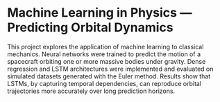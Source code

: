 # Machine Learning in Physics — Predicting Orbital Dynamics

This project explores the application of machine learning to classical mechanics. 
Neural networks were trained to predict the motion of a spacecraft orbiting one or more massive bodies under gravity. 
Dense regression and LSTM architectures were implemented and evaluated on simulated datasets generated with the Euler method. 
Results show that LSTMs, by capturing temporal dependencies, can reproduce orbital trajectories more accurately over long prediction horizons.



